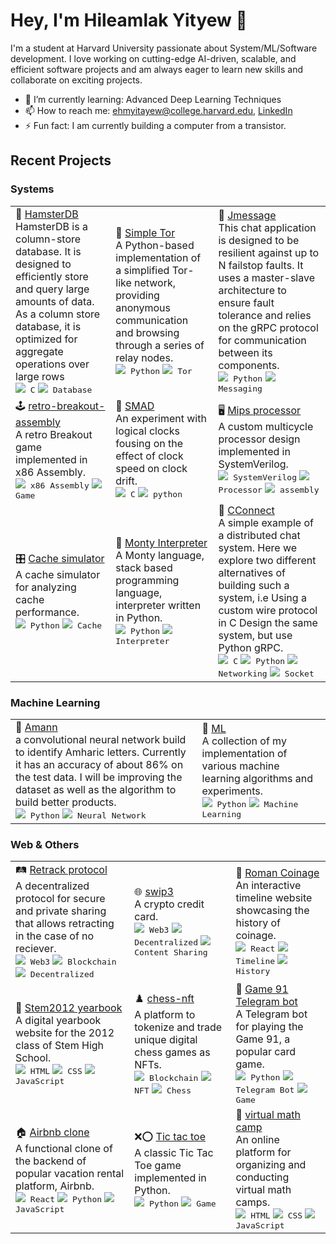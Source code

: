# Hey, I'm Hileamlak Yityew 👋

I'm a student at Harvard University passionate about System/ML/Software development. I love working on cutting-edge AI-driven, scalable, and efficient software projects and am always eager to learn new skills and collaborate on exciting projects.

- 🌱 I’m currently learning: Advanced Deep Learning Techniques
- 📫 How to reach me: ehmyitayew@college.harvard.edu, [LinkedIn](https://www.linkedin.com/in/hileamlak-mulugeta-yitayew-a8b43317a/)
- ⚡ Fun fact: I am currently building a computer from a transistor.

## Recent Projects

### Systems

<table>
  <tr>
    <td>
      🐹 <a href="https://github.com/hileamlakB/hamsterdb">HamsterDB</a><br>
      HamsterDB is a column-store database. It is designed to efficiently store and query large amounts of data. As a column store database, it is optimized for aggregate operations over large rows<br>
      <kbd><img src="https://img.icons8.com/color/20/000000/c-programming.png"/> C</kbd>
      <kbd><img src="https://img.icons8.com/color/20/000000/database.png"/> Database</kbd>
    </td>
    <td>
      🚪 <a href="https://github.com/hileamlakB/tor2">Simple Tor</a><br>
      A Python-based implementation of a simplified Tor-like network, providing anonymous communication and browsing through a series of relay nodes.<br>
      <kbd><img src="https://img.icons8.com/color/20/000000/python.png"/> Python</kbd>
      <kbd><img src="https://img.icons8.com/color/20/000000/door.png"/> Tor</kbd>
    </td>
    <td>
      💬 <a href="https://github.com/hileamlakB/jmessage">Jmessage</a><br>
      This chat application is designed to be resilient against up to N failstop faults. It uses a master-slave architecture to ensure fault tolerance and relies on the gRPC protocol for communication between its components.<br>
      <kbd><img src="https://img.icons8.com/color/20/000000/python.png"/> Python</kbd>
      <kbd><img src="https://img.icons8.com/color/20/000000/chat.png"/> Messaging</kbd>
    </td>
  </tr>
  <tr>
    <td>
      🕹️ <a href="https://github.com/hileamlakB/retro-breakout-assembly">retro-breakout-assembly</a><br>
      A retro Breakout game implemented in x86 Assembly.<br>
      <kbd><img src="https://img.icons8.com/color/20/000000/assembly.png"/> x86 Assembly</kbd>
      <kbd><img src="https://img.icons8.com/color/20/000000/video-game.png"/> Game</kbd>
    </td>
    <td>
      📡 <a href="https://github.com/hileamlakB/smad">SMAD</a><br>
      An experiment with logical clocks fousing on the effect of clock speed on clock drift.<br>
      <kbd><img src="https://img.icons8.com/color/20/000000/c-programming.png"/> C</kbd>
      <kbd><img src="https://img.icons8.com/color/20/000000/python.png"/> python</kbd>
    </td>
    <td>
      🖥️ <a href="https://github.com/cs141-s23/lab-5-9a-hileaumar-1">Mips processor</a><br>
      A custom multicycle processor design implemented in SystemVerilog.<br>
      <kbd><img src="https://img.icons8.com/color/20/000000/logic.png"/> SystemVerilog</kbd>
      <kbd><img src="https://img.icons8.com/color/20/000000/processor.png"/> Processor</kbd>
      <kbd><img src="https://img.icons8.com/color/20/000000/assembly.png"/> assembly</kbd>
    </td>
  </tr>
  <tr>
    <td>
      🎛️ <a href="https://github.com/cs141-s23/lab-6-141comestoanend">Cache simulator</a><br>
      A cache simulator for analyzing cache performance.<br>
      <kbd><img src="https://img.icons8.com/color/20/000000/python.png"/> Python</kbd>
      <kbd><img src="https://img.icons8.com/color/20/000000/processor.png"/> Cache</kbd>
    </td>
    <td>
      🐍 <a href="https://github.com/hileamlakB/monty_interpreter">Monty Interpreter</a><br>
      A Monty language, stack based programming language, interpreter written in Python.<br>
      <kbd><img src="https://img.icons8.com/color/20/000000/python.png"/> Python</kbd>
      <kbd><img src="https://img.icons8.com/color/20/000000/stack.png"/> Interpreter</kbd>
    </td>
    <td>
      🔗 <a href="https://github.com/hileamlakB/cconnect">CConnect</a><br>
     A simple example of a distributed chat system. Here we explore two different alternatives of building such a system, i.e Using a custom wire protocol in C Design the same system, but use Python gRPC.<br>
      <kbd><img src="https://img.icons8.com/color/20/000000/c-programming.png"/> C</kbd>
      <kbd><img src="https://img.icons8.com/color/20/000000/python.png"/> Python</kbd>
      <kbd><img src="https://img.icons8.com/color/20/000000/network.png"/> Networking</kbd>
      <kbd><img src="https://icons8.com/icon/17703/socket"/> Socket</kbd>
    </td>
  </tr>
</table>


### Machine Learning

<table>
  <tr>
    <td>
      🧠 <a href="https://github.com/hileamlakB/amann">Amann</a><br>
      a convolutional neural network build to identify Amharic letters. Currently it has an accuracy of about 86% on the test data. I will be improving the dataset as well as the algorithm to build better products.<br>
      <kbd><img src="https://img.icons8.com/color/20/000000/python.png"/> Python</kbd>
      <kbd><img src="https://icons8.com/icon/DYuG8jKiYeUD/neural-connections"/> Neural Network</kbd>
    </td>
    <td>
      🤖 <a href="https://github.com/hileamlakB/ml">ML</a><br>
      A collection of my implementation of various machine learning algorithms and experiments.<br>
      <kbd><img src="https://img.icons8.com/color/20/000000/python.png"/> Python</kbd>
      <kbd><img src="https://icons8.com/icon/58586/machine-learning"/> Machine Learning</kbd>
    </td>
   
  </tr>
</table>


### Web & Others

<table>
  <tr>
    <td>
      🛤️ <a href="https://github.com/hileamlakB/retrack-protocol">Retrack protocol</a><br>
      A decentralized protocol for secure and private sharing that allows retracting in the case of no reciever.<br>
      <kbd ><img src="https://img.icons8.com/color/20/000000/web3.png"/> Web3</kbd>
      <kbd ><img src="https://img.icons8.com/color/20/000000/blockchain-technology.png"/> Blockchain</kbd>
      <kbd ><img src="https://img.icons8.com/color/20/000000/decentralize.png"/> Decentralized</kbd>
    </td>
    <td>
      🌐 <a href="https://github.com/hileamlakB/Swip3">swip3</a><br>
      A crypto credit card.<br>
      <kbd ><img src="https://img.icons8.com/color/20/000000/web3.png"/> Web3</kbd>
      <kbd ><img src="https://img.icons8.com/color/20/000000/decentralize.png"/> Decentralized</kbd>
      <kbd ><img src="https://img.icons8.com/color/20/000000/content.png"/> Content Sharing</kbd>
    </td>
    <td>
      📜 <a href="https://github.com/hileamlakB/coinage-history">Roman Coinage</a><br>
      An interactive timeline website showcasing the history of coinage.<br>
      <kbd ><img src="https://img.icons8.com/color/20/000000/react-native.png"/> React</kbd>
      <kbd ><img src="https://img.icons8.com/color/20/000000/timeline.png"/> Timeline</kbd>
      <kbd ><img src="https://img.icons8.com/color/20/000000/history.png"/> History</kbd>
    </td>
  </tr>
  <tr>
    <td>
      📖 <a href="https://github.com/hileamlakB/STEM2012YearBook">Stem2012 yearbook</a><br>
      A digital yearbook website for the 2012 class of Stem High School.<br>
      <kbd ><img src="https://img.icons8.com/color/20/000000/html-5--v1.png"/> HTML</kbd>
      <kbd ><img src="https://img.icons8.com/color/20/000000/css3.png"/> CSS</kbd>
      <kbd ><img src="https://img.icons8.com/color/20/000000/javascript.png"/> JavaScript</kbd>
    </td>
   <td>
           ♟️ <a href="https://github.com/hileamlakB/chess-nft">chess-nft</a><br>
      A platform to tokenize and trade unique digital chess games as NFTs.<br>
      <kbd ><img src="https://img.icons8.com/color/20/000000/blockchain-technology.png"/> Blockchain</kbd>
      <kbd ><img src="https://img.icons8.com/color/20/000000/nft.png"/> NFT</kbd>
      <kbd ><img src="https://img.icons8.com/color/20/000000/chess.png"/> Chess</kbd>
    </td>
    <td>
      🎲 <a href="https://github.com/hileamlakB/game_91_tg_bot">Game 91 Telegram bot</a><br>
      A Telegram bot for playing the Game 91, a popular card game.<br>
      <kbd ><img src="https://img.icons8.com/color/20/000000/python.png"/> Python</kbd>
      <kbd ><img src="https://img.icons8.com/color/20/000000/telegram-app.png"/> Telegram Bot</kbd>
      <kbd ><img src="https://img.icons8.com/color/20/000000/playing-card.png"/> Game</kbd>
    </td>
  </tr>
  <tr>
    <td>
      🏠 <a href="https://github.com/hileamlakB/airbnb_clone">Airbnb clone</a><br>
      A functional clone of the backend of popular vacation rental platform, Airbnb.<br>
      <kbd ><img src="https://img.icons8.com/color/20/000000/react-native.png"/> React</kbd>
      <kbd ><img src="https://img.icons8.com/color/20/000000/python.png"/> Python</kbd>
      <kbd ><img src="https://img.icons8.com/color/20/000000/javascript.png"/> JavaScript</kbd>
    </td>
    <td>
      ❌⭕ <a href="https://github.com/hileamlakB/scalable-Tic-Tac-Toe-game">Tic tac toe</a><br>
      A classic Tic Tac Toe game implemented in Python.<br>
      <kbd ><img src="https://img.icons8.com/color/20/000000/python.png"/> Python</kbd>
      <kbd ><img src="https://img.icons8.com/color/20/000000/tic-tac-toe.png"/> Game</kbd>
    </td>
    <td>
      🧮 <a href="https://github.com/hileamlakB/virtual-math-camp">virtual math camp</a><br>
      An online platform for organizing and conducting virtual math camps.<br>
      <kbd ><img src="https://img.icons8.com/color/20/000000/html-5--v1.png"/> HTML</kbd>
      <kbd ><img src="https://img.icons8.com/color/20/000000/css3.png"/> CSS</kbd>
      <kbd ><img src="https://img.icons8.com/color/20/000000/javascript.png"/> JavaScript</kbd>
    </td>
  </tr>
</table>
